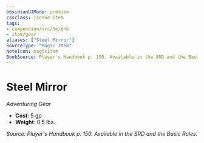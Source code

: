 ```yaml
---
obsidianUIMode: preview
cssclass: json5e-item
tags:
- compendium/src/5e/phb
- item/gear
aliases: ["Steel Mirror"]
SourceType: "Magic Item"
NoteIcon: magicitem
BookSource: Player's Handbook p. 150. Available in the SRD and the Basic Rules.
---
```

# Steel Mirror
*Adventuring Gear*  

- **Cost**: 5 gp
- **Weight**: 0.5 lbs.

*Source: Player's Handbook p. 150. Available in the SRD and the Basic Rules.*